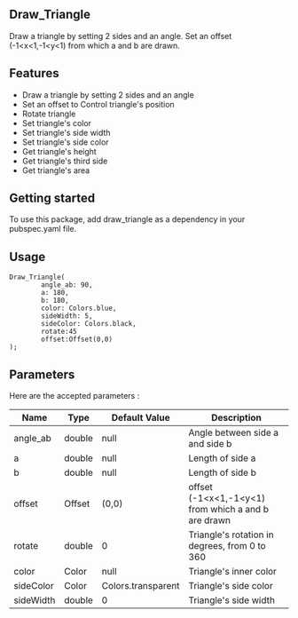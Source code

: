 <!-- 
This README describes the package. If you publish this package to pub.dev,
this README's contents appear on the landing page for your package.

For information about how to write a good package README, see the guide for
[writing package pages](https://dart.dev/guides/libraries/writing-package-pages). 

For general information about developing packages, see the Dart guide for
[creating packages](https://dart.dev/guides/libraries/create-library-packages)
and the Flutter guide for
[developing packages and plugins](https://flutter.dev/developing-packages). 
-->


## Draw_Triangle

Draw a triangle by setting 2 sides and an angle. Set an offset (-1<x<1,-1<y<1) from which a and b are drawn.


## Features

* Draw a triangle by setting 2 sides and an angle
* Set an offset to Control triangle's position 
* Rotate triangle
* Set triangle's color
* Set triangle's side width
* Set triangle's side color
* Get triangle's height
* Get triangle's third side
* Get triangle's area




## Getting started

To use this package, add draw_triangle as a dependency in your pubspec.yaml file.


## Usage

```
Draw_Triangle(
        angle_ab: 90,
        a: 180,
        b: 180,
        color: Colors.blue,
        sideWidth: 5,
        sideColor: Colors.black,
        rotate:45
	    offset:Offset(0,0)
);
```




## Parameters

Here are the accepted parameters :

| Name  | Type | Default Value | Description | 
| ------------- | ------------- | ------------- | ------------- | 
| angle_ab  | double | null | Angle between side a and side b | 
| a  | double | null | Length of side a |
| b  | double | null | Length of side b | 
| offset  | Offset | (0,0) | offset (-1<x<1,-1<y<1) from which a and b are drawn| 
| rotate  | double | 0 | Triangle's rotation in degrees, from 0 to 360 | 
| color  | Color | null | Triangle's inner color | 
| sideColor  | Color | Colors.transparent | Triangle's side color | 
| sideWidth  | double | 0 | Triangle's side width | 





